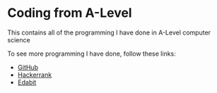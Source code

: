 # Coding from A-Level
This contains all of the programming I have done in A-Level computer science


To see more programming I have done, follow these links:
- [GitHub](https://github.com/Reddersc022/)
- [Hackerrank](https://www.hackerrank.com/reddersc02)
- [Edabit](https://edabit.com/user/mPctfMYEsFDhbTikW)
